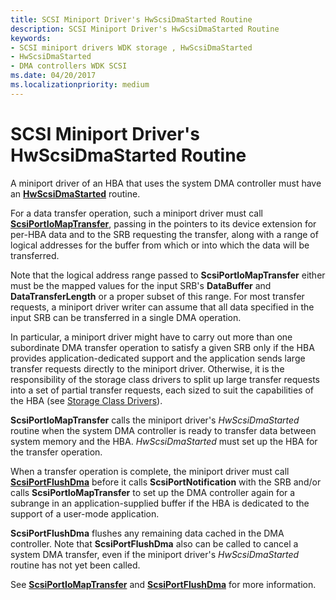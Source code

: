 ```yaml
---
title: SCSI Miniport Driver's HwScsiDmaStarted Routine
description: SCSI Miniport Driver's HwScsiDmaStarted Routine
keywords:
- SCSI miniport drivers WDK storage , HwScsiDmaStarted
- HwScsiDmaStarted
- DMA controllers WDK SCSI
ms.date: 04/20/2017
ms.localizationpriority: medium
---
```


# SCSI Miniport Driver's HwScsiDmaStarted Routine

A miniport driver of an HBA that uses the system DMA controller must have an [**HwScsiDmaStarted**](/previous-versions/windows/hardware/drivers/ff557291(v=vs.85)) routine.

For a data transfer operation, such a miniport driver must call [**ScsiPortIoMapTransfer**](/windows-hardware/drivers/ddi/srb/nf-srb-scsiportiomaptransfer), passing in the pointers to its device extension for per-HBA data and to the SRB requesting the transfer, along with a range of logical addresses for the buffer from which or into which the data will be transferred.

Note that the logical address range passed to **ScsiPortIoMapTransfer** either must be the mapped values for the input SRB's **DataBuffer** and **DataTransferLength** or a proper subset of this range. For most transfer requests, a miniport driver writer can assume that all data specified in the input SRB can be transferred in a single DMA operation.

In particular, a miniport driver might have to carry out more than one subordinate DMA transfer operation to satisfy a given SRB only if the HBA provides application-dedicated support and the application sends large transfer requests directly to the miniport driver. Otherwise, it is the responsibility of the storage class drivers to split up large transfer requests into a set of partial transfer requests, each sized to suit the capabilities of the HBA (see [Storage Class Drivers](introduction-to-storage-class-drivers.md)).

**ScsiPortIoMapTransfer** calls the miniport driver's *HwScsiDmaStarted* routine when the system DMA controller is ready to transfer data between system memory and the HBA. *HwScsiDmaStarted* must set up the HBA for the transfer operation.

When a transfer operation is complete, the miniport driver must call [**ScsiPortFlushDma**](/windows-hardware/drivers/ddi/srb/nf-srb-scsiportflushdma) before it calls **ScsiPortNotification** with the SRB and/or calls **ScsiPortIoMapTransfer** to set up the DMA controller again for a subrange in an application-supplied buffer if the HBA is dedicated to the support of a user-mode application.

**ScsiPortFlushDma** flushes any remaining data cached in the DMA controller. Note that **ScsiPortFlushDma** also can be called to cancel a system DMA transfer, even if the miniport driver's *HwScsiDmaStarted* routine has not yet been called.

See [**ScsiPortIoMapTransfer**](/windows-hardware/drivers/ddi/srb/nf-srb-scsiportiomaptransfer) and [**ScsiPortFlushDma**](/windows-hardware/drivers/ddi/srb/nf-srb-scsiportflushdma) for more information.

